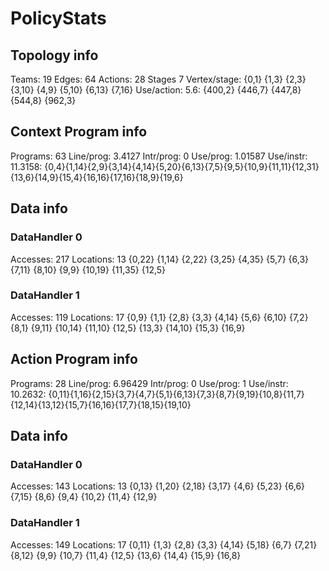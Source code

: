# PolicyStats
## Topology info
Teams:		19
Edges:		64
Actions:	28
Stages		7
Vertex/stage:	{0,1} {1,3} {2,3} {3,10} {4,9} {5,10} {6,13} {7,16} 
Use/action:	5.6: {400,2} {446,7} {447,8} {544,8} {962,3} 

## Context Program info
Programs:	63
Line/prog:	3.4127
Intr/prog:	0
Use/prog:	1.01587
Use/instr:	11.3158: {0,4}{1,14}{2,9}{3,14}{4,14}{5,20}{6,13}{7,5}{9,5}{10,9}{11,11}{12,31}{13,6}{14,9}{15,4}{16,16}{17,16}{18,9}{19,6}

## Data info

### DataHandler 0
Accesses:	217
Locations:	13
{0,22} {1,14} {2,22} {3,25} {4,35} {5,7} {6,3} {7,11} {8,10} {9,9} {10,19} {11,35} {12,5} 

### DataHandler 1
Accesses:	119
Locations:	17
{0,9} {1,1} {2,8} {3,3} {4,14} {5,6} {6,10} {7,2} {8,1} {9,11} {10,14} {11,10} {12,5} {13,3} {14,10} {15,3} {16,9} 



## Action Program info
Programs:	28
Line/prog:	6.96429
Intr/prog:	0
Use/prog:	1
Use/instr:	10.2632: {0,11}{1,16}{2,15}{3,7}{4,7}{5,1}{6,13}{7,3}{8,7}{9,19}{10,8}{11,7}{12,14}{13,12}{15,7}{16,16}{17,7}{18,15}{19,10}

## Data info

### DataHandler 0
Accesses:	143
Locations:	13
{0,13} {1,20} {2,18} {3,17} {4,6} {5,23} {6,6} {7,15} {8,6} {9,4} {10,2} {11,4} {12,9} 

### DataHandler 1
Accesses:	149
Locations:	17
{0,11} {1,3} {2,8} {3,3} {4,14} {5,18} {6,7} {7,21} {8,12} {9,9} {10,7} {11,4} {12,5} {13,6} {14,4} {15,9} {16,8} 
